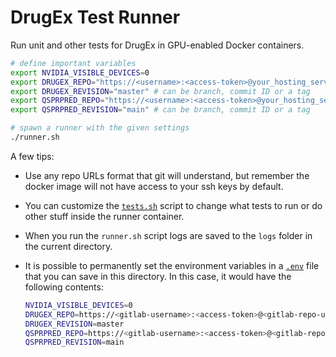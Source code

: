 # DrugEx Test Runner

Run unit and other tests for DrugEx in GPU-enabled Docker containers.

```bash
# define important variables
export NVIDIA_VISIBLE_DEVICES=0
export DRUGEX_REPO="https://<username>:<access-token>@your_hosting_service.com/DrugEx.git"
export DRUGEX_REVISION="master" # can be branch, commit ID or a tag
export QSPRPRED_REPO="https://<username>:<access-token>@your_hosting_service.com/QSPRPred.git"
export QSPRPRED_REVISION="main" # can be branch, commit ID or a tag

# spawn a runner with the given settings
./runner.sh
```

A few tips:

- Use any repo URLs format that git will understand, but remember the docker image will not have access to your ssh keys by default.
- You can customize the [`tests.sh`](./tests.sh) script to change what tests to run or do other stuff inside the runner container.
- When you run the `runner.sh` script logs are saved to the `logs` folder in the current directory.
- It is possible to permanently set the environment variables in a [`.env`](./.env) file that you can save in this directory. In this case, it would have the following contents:
 
    ```bash
    NVIDIA_VISIBLE_DEVICES=0
    DRUGEX_REPO=https://<gitlab-username>:<access-token>@<gitlab-repo-url>
    DRUGEX_REVISION=master
    QSPRPRED_REPO=https://<gitlab-username>:<access-token>@<gitlab-repo-url>
    QSPRPRED_REVISION=main
    ```




